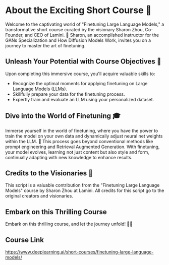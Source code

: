 # About the Exciting Short Course 🌟

Welcome to the captivating world of "Finetuning Large Language Models," a transformative short course curated by the visionary Sharon Zhou, Co-Founder, and CEO of Lamini. 🚀 Sharon, an accomplished instructor for the GANs Specialization and How Diffusion Models Work, invites you on a journey to master the art of finetuning.

## Unleash Your Potential with Course Objectives 🌈

Upon completing this immersive course, you'll acquire valuable skills to:

- Recognize the optimal moments for applying finetuning on Large Language Models (LLMs).
- Skillfully prepare your data for the finetuning process.
- Expertly train and evaluate an LLM using your personalized dataset.

## Dive into the World of Finetuning 🎓

Immerse yourself in the world of finetuning, where you have the power to train the model on your own data and dynamically adjust neural net weights within the LLM. 🧠 This process goes beyond conventional methods like prompt engineering and Retrieval Augmented Generation. With finetuning, your model evolves, learning not just content but also style and form, continually adapting with new knowledge to enhance results.

## Credits to the Visionaries 🌌

This script is a valuable contribution from the "Finetuning Large Language Models" course by Sharon Zhou at Lamini. All credits for this script go to the original creators and visionaries.

## Embark on this Thrilling Course

Embark on this thrilling course, and let the journey unfold! 🌟🚀

## Course Link
https://www.deeplearning.ai/short-courses/finetuning-large-language-models/
